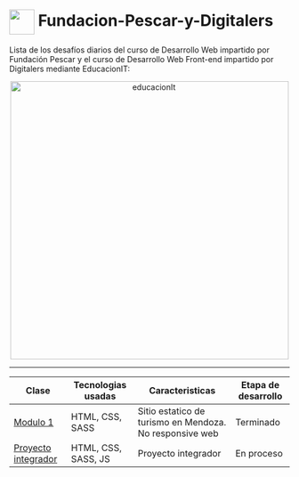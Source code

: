 # <img src="https://github.com/TheDudeThatCode/TheDudeThatCode/blob/master/Assets/Developer.gif" width="45" style="display: inline-block; vertical-align: middle;"/> Fundacion-Pescar-y-Digitalers
Lista de los desafíos diarios del curso de Desarrollo Web impartido por Fundación Pescar y el curso de Desarrollo Web Front-end impartido por Digitalers mediante EducacionIT:

<div align="center">
<img src="https://static.educacionit.com/educacionit/assets/imagotype-it-fill-v2-color.svg" alt="educacionIt" width="500px">
</div>

---

<div align="center">
  
|  Clase  |Tecnologias usadas| Caracteristicas | Etapa de desarrollo |
|---------|-----------|--------------|-----------------|
|<a href="https://bobrukfs.github.io/Fundacion-Pescar-y-Digitalers/Modulo-1/src">Modulo 1</a>|HTML, CSS, SASS| Sitio estatico de turismo en Mendoza. No responsive web | Terminado |
|<a href="https://bobrukfs.github.io/Fundacion-Pescar-y-Digitalers/Proyecto-integrador/src">Proyecto integrador</a>|HTML, CSS, SASS, JS| Proyecto integrador | En proceso |

</div>
